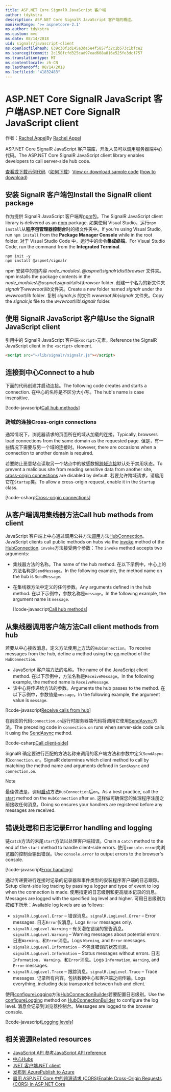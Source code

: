 ```yaml
---
title: ASP.NET Core SignalR JavaScript 客户端
author: tdykstra
description: ASP.NET Core SignalR JavaScript 客户端的概述。
monikerRange: '>= aspnetcore-2.1'
ms.author: tdykstra
ms.custom: mvc
ms.date: 08/14/2018
uid: signalr/javascript-client
ms.openlocfilehash: 639c30f1d145a3da5e4f5857f32c1b573c1bfce2
ms.sourcegitcommit: 2c158fcfd325cad97ead608a816e525fe3dcf757
ms.translationtype: MT
ms.contentlocale: zh-CN
ms.lasthandoff: 08/14/2018
ms.locfileid: "41832483"
---
```

# <a name="aspnet-core-signalr-javascript-client"></a><span data-ttu-id="f6f75-103">ASP.NET Core SignalR JavaScript 客户端</span><span class="sxs-lookup"><span data-stu-id="f6f75-103">ASP.NET Core SignalR JavaScript client</span></span>

<span data-ttu-id="f6f75-104">作者：[Rachel Appel](http://twitter.com/rachelappel)</span><span class="sxs-lookup"><span data-stu-id="f6f75-104">By [Rachel Appel](http://twitter.com/rachelappel)</span></span>

<span data-ttu-id="f6f75-105">ASP.NET Core SignalR JavaScript 客户端库，开发人员可以调用服务器端中心代码。</span><span class="sxs-lookup"><span data-stu-id="f6f75-105">The ASP.NET Core SignalR JavaScript client library enables developers to call server-side hub code.</span></span>

<span data-ttu-id="f6f75-106">[查看或下载示例代码](https://github.com/aspnet/Docs/tree/live/aspnetcore/signalr/javascript-client/sample)（[如何下载](xref:tutorials/index#how-to-download-a-sample)）</span><span class="sxs-lookup"><span data-stu-id="f6f75-106">[View or download sample code](https://github.com/aspnet/Docs/tree/live/aspnetcore/signalr/javascript-client/sample) ([how to download](xref:tutorials/index#how-to-download-a-sample))</span></span>

## <a name="install-the-signalr-client-package"></a><span data-ttu-id="f6f75-107">安装 SignalR 客户端包</span><span class="sxs-lookup"><span data-stu-id="f6f75-107">Install the SignalR client package</span></span>

<span data-ttu-id="f6f75-108">作为提供 SignalR JavaScript 客户端库[npm](https://www.npmjs.com/)包。</span><span class="sxs-lookup"><span data-stu-id="f6f75-108">The SignalR JavaScript client library is delivered as an [npm](https://www.npmjs.com/) package.</span></span> <span data-ttu-id="f6f75-109">如果使用 Visual Studio，运行`npm install`从**程序包管理器控制台**时的根文件夹中。</span><span class="sxs-lookup"><span data-stu-id="f6f75-109">If you're using Visual Studio, run `npm install` from the **Package Manager Console** while in the root folder.</span></span> <span data-ttu-id="f6f75-110">对于 Visual Studio Code 中，运行中的命令**集成终端**。</span><span class="sxs-lookup"><span data-stu-id="f6f75-110">For Visual Studio Code, run the command from the **Integrated Terminal**.</span></span>

  ```console
  npm init -y
  npm install @aspnet/signalr
  ```

<span data-ttu-id="f6f75-111">npm 安装中的包内容 *node_modules\\ @aspnet\signalr\dist\browser* 文件夹。</span><span class="sxs-lookup"><span data-stu-id="f6f75-111">npm installs the package contents in the *node_modules\\@aspnet\signalr\dist\browser* folder.</span></span> <span data-ttu-id="f6f75-112">创建一个名为的新文件夹*signalr*下*wwwroot\\lib*文件夹。</span><span class="sxs-lookup"><span data-stu-id="f6f75-112">Create a new folder named *signalr* under the *wwwroot\\lib* folder.</span></span> <span data-ttu-id="f6f75-113">复制 *signalr.js* 的文件 *wwwroot\lib\signalr* 文件夹。</span><span class="sxs-lookup"><span data-stu-id="f6f75-113">Copy the *signalr.js* file to the *wwwroot\lib\signalr* folder.</span></span>

## <a name="use-the-signalr-javascript-client"></a><span data-ttu-id="f6f75-114">使用 SignalR JavaScript 客户端</span><span class="sxs-lookup"><span data-stu-id="f6f75-114">Use the SignalR JavaScript client</span></span>

<span data-ttu-id="f6f75-115">引用中的 SignalR JavaScript 客户端`<script>`元素。</span><span class="sxs-lookup"><span data-stu-id="f6f75-115">Reference the SignalR JavaScript client in the `<script>` element.</span></span>

```html
<script src="~/lib/signalr/signalr.js"></script>
```

## <a name="connect-to-a-hub"></a><span data-ttu-id="f6f75-116">连接到中心</span><span class="sxs-lookup"><span data-stu-id="f6f75-116">Connect to a hub</span></span>

<span data-ttu-id="f6f75-117">下面的代码创建并启动连接。</span><span class="sxs-lookup"><span data-stu-id="f6f75-117">The following code creates and starts a connection.</span></span> <span data-ttu-id="f6f75-118">在中心的名称是不区分大小写。</span><span class="sxs-lookup"><span data-stu-id="f6f75-118">The hub's name is case insensitive.</span></span>

[!code-javascript[Call hub methods](javascript-client/sample/wwwroot/js/chat.js?range=9-12,28)]

### <a name="cross-origin-connections"></a><span data-ttu-id="f6f75-119">跨域的连接</span><span class="sxs-lookup"><span data-stu-id="f6f75-119">Cross-origin connections</span></span>

<span data-ttu-id="f6f75-120">通常情况下，浏览器请求的页面所在的域从加载的连接。</span><span class="sxs-lookup"><span data-stu-id="f6f75-120">Typically, browsers load connections from the same domain as the requested page.</span></span> <span data-ttu-id="f6f75-121">但是，有一些情况下需要与另一个域的连接时。</span><span class="sxs-lookup"><span data-stu-id="f6f75-121">However, there are occasions when a connection to another domain is required.</span></span>

<span data-ttu-id="f6f75-122">若要防止恶意站点读取另一个站点中的敏感数据[跨域连接](xref:security/cors)默认处于禁用状态。</span><span class="sxs-lookup"><span data-stu-id="f6f75-122">To prevent a malicious site from reading sensitive data from another site, [cross-origin connections](xref:security/cors) are disabled by default.</span></span> <span data-ttu-id="f6f75-123">若要允许跨域请求，请启用它在`Startup`类。</span><span class="sxs-lookup"><span data-stu-id="f6f75-123">To allow a cross-origin request, enable it in the `Startup` class.</span></span>

[!code-csharp[Cross-origin connections](javascript-client/sample/Startup.cs?highlight=29-35,56)]

## <a name="call-hub-methods-from-client"></a><span data-ttu-id="f6f75-124">从客户端调用集线器方法</span><span class="sxs-lookup"><span data-stu-id="f6f75-124">Call hub methods from client</span></span>

<span data-ttu-id="f6f75-125">JavaScript 客户端上中心通过调用公共方法[调用](/javascript/api/%40aspnet/signalr/hubconnection#invoke)方法[HubConnection](/javascript/api/%40aspnet/signalr/hubconnection)。</span><span class="sxs-lookup"><span data-stu-id="f6f75-125">JavaScript clients call public methods on hubs via the [invoke](/javascript/api/%40aspnet/signalr/hubconnection#invoke) method of the [HubConnection](/javascript/api/%40aspnet/signalr/hubconnection).</span></span> <span data-ttu-id="f6f75-126">`invoke`方法接受两个参数：</span><span class="sxs-lookup"><span data-stu-id="f6f75-126">The `invoke` method accepts two arguments:</span></span>

* <span data-ttu-id="f6f75-127">集线器方法的名称。</span><span class="sxs-lookup"><span data-stu-id="f6f75-127">The name of the hub method.</span></span> <span data-ttu-id="f6f75-128">在以下示例中，中心上的方法名称是`SendMessage`。</span><span class="sxs-lookup"><span data-stu-id="f6f75-128">In the following example, the method name on the hub is `SendMessage`.</span></span>
* <span data-ttu-id="f6f75-129">在集线器方法中定义的任何参数。</span><span class="sxs-lookup"><span data-stu-id="f6f75-129">Any arguments defined in the hub method.</span></span> <span data-ttu-id="f6f75-130">在以下示例中，参数名称是`message`。</span><span class="sxs-lookup"><span data-stu-id="f6f75-130">In the following example, the argument name is `message`.</span></span>

  [!code-javascript[Call hub methods](javascript-client/sample/wwwroot/js/chat.js?range=24)]

## <a name="call-client-methods-from-hub"></a><span data-ttu-id="f6f75-131">从集线器调用客户端方法</span><span class="sxs-lookup"><span data-stu-id="f6f75-131">Call client methods from hub</span></span>

<span data-ttu-id="f6f75-132">若要从中心接收消息，定义方法使用[上](/javascript/api/%40aspnet/signalr/hubconnection#on)方法的`HubConnection`。</span><span class="sxs-lookup"><span data-stu-id="f6f75-132">To receive messages from the hub, define a method using the [on](/javascript/api/%40aspnet/signalr/hubconnection#on) method of the `HubConnection`.</span></span>

* <span data-ttu-id="f6f75-133">JavaScript 客户端方法的名称。</span><span class="sxs-lookup"><span data-stu-id="f6f75-133">The name of the JavaScript client method.</span></span> <span data-ttu-id="f6f75-134">在以下示例中，方法名称是`ReceiveMessage`。</span><span class="sxs-lookup"><span data-stu-id="f6f75-134">In the following example, the method name is `ReceiveMessage`.</span></span>
* <span data-ttu-id="f6f75-135">该中心将传递给方法的参数。</span><span class="sxs-lookup"><span data-stu-id="f6f75-135">Arguments the hub passes to the method.</span></span> <span data-ttu-id="f6f75-136">在以下示例中，参数值是`message`。</span><span class="sxs-lookup"><span data-stu-id="f6f75-136">In the following example, the argument value is `message`.</span></span>

[!code-javascript[Receive calls from hub](javascript-client/sample/wwwroot/js/chat.js?range=14-19)]

<span data-ttu-id="f6f75-137">在前面的代码`connection.on`运行时服务器端代码将调用它使用[SendAsync](/dotnet/api/microsoft.aspnetcore.signalr.clientproxyextensions.sendasync)方法。</span><span class="sxs-lookup"><span data-stu-id="f6f75-137">The preceding code in `connection.on` runs when server-side code calls it using the [SendAsync](/dotnet/api/microsoft.aspnetcore.signalr.clientproxyextensions.sendasync) method.</span></span>

[!code-csharp[Call client-side](javascript-client/sample/hubs/chathub.cs?range=8-11)]

<span data-ttu-id="f6f75-138">SignalR 确定要进行匹配的方法名称来调用的客户端方法和参数中定义`SendAsync`和`connection.on`。</span><span class="sxs-lookup"><span data-stu-id="f6f75-138">SignalR determines which client method to call by matching the method name and arguments defined in `SendAsync` and `connection.on`.</span></span>

> [!NOTE]
> <span data-ttu-id="f6f75-139">最佳做法是，调用[启动](/javascript/api/%40aspnet/signalr/hubconnection#start)方法`HubConnection`后`on`。</span><span class="sxs-lookup"><span data-stu-id="f6f75-139">As a best practice, call the [start](/javascript/api/%40aspnet/signalr/hubconnection#start) method on the `HubConnection` after `on`.</span></span> <span data-ttu-id="f6f75-140">这样做可确保您的处理程序注册之前接收任何消息。</span><span class="sxs-lookup"><span data-stu-id="f6f75-140">Doing so ensures your handlers are registered before any messages are received.</span></span>

## <a name="error-handling-and-logging"></a><span data-ttu-id="f6f75-141">错误处理和日志记录</span><span class="sxs-lookup"><span data-stu-id="f6f75-141">Error handling and logging</span></span>

<span data-ttu-id="f6f75-142">链`catch`方法的末尾`start`方法以处理客户端错误。</span><span class="sxs-lookup"><span data-stu-id="f6f75-142">Chain a `catch` method to the end of the `start` method to handle client-side errors.</span></span> <span data-ttu-id="f6f75-143">使用`console.error`向浏览器的控制台输出错误。</span><span class="sxs-lookup"><span data-stu-id="f6f75-143">Use `console.error` to output errors to the browser's console.</span></span>

[!code-javascript[Error handling](javascript-client/sample/wwwroot/js/chat.js?range=28)]

<span data-ttu-id="f6f75-144">通过传递要进行连接时记录的记录器和事件类型的安装程序客户端的日志跟踪。</span><span class="sxs-lookup"><span data-stu-id="f6f75-144">Setup client-side log tracing by passing a logger and type of event to log when the connection is made.</span></span> <span data-ttu-id="f6f75-145">使用指定的日志级别和更高版本记录的消息。</span><span class="sxs-lookup"><span data-stu-id="f6f75-145">Messages are logged with the specified log level and higher.</span></span> <span data-ttu-id="f6f75-146">可用日志级别为按如下所示：</span><span class="sxs-lookup"><span data-stu-id="f6f75-146">Available log levels are as follows:</span></span>

* <span data-ttu-id="f6f75-147">`signalR.LogLevel.Error` &ndash; 错误消息。</span><span class="sxs-lookup"><span data-stu-id="f6f75-147">`signalR.LogLevel.Error` &ndash; Error messages.</span></span> <span data-ttu-id="f6f75-148">日志`Error`仅消息。</span><span class="sxs-lookup"><span data-stu-id="f6f75-148">Logs `Error` messages only.</span></span>
* <span data-ttu-id="f6f75-149">`signalR.LogLevel.Warning` &ndash; 有关潜在错误的警告消息。</span><span class="sxs-lookup"><span data-stu-id="f6f75-149">`signalR.LogLevel.Warning` &ndash; Warning messages about potential errors.</span></span> <span data-ttu-id="f6f75-150">日志`Warning`，和`Error`消息。</span><span class="sxs-lookup"><span data-stu-id="f6f75-150">Logs `Warning`, and `Error` messages.</span></span>
* <span data-ttu-id="f6f75-151">`signalR.LogLevel.Information` &ndash; 不包含错误的状态消息。</span><span class="sxs-lookup"><span data-stu-id="f6f75-151">`signalR.LogLevel.Information` &ndash; Status messages without errors.</span></span> <span data-ttu-id="f6f75-152">日志`Information`， `Warning`，和`Error`消息。</span><span class="sxs-lookup"><span data-stu-id="f6f75-152">Logs `Information`, `Warning`, and `Error` messages.</span></span>
* <span data-ttu-id="f6f75-153">`signalR.LogLevel.Trace` &ndash; 跟踪消息。</span><span class="sxs-lookup"><span data-stu-id="f6f75-153">`signalR.LogLevel.Trace` &ndash; Trace messages.</span></span> <span data-ttu-id="f6f75-154">记录所有内容，包括数据中心和客户端之间传输。</span><span class="sxs-lookup"><span data-stu-id="f6f75-154">Logs everything, including data transported between hub and client.</span></span>

<span data-ttu-id="f6f75-155">使用[configureLogging](/javascript/api/%40aspnet/signalr/hubconnectionbuilder#configurelogging)方法[HubConnectionBuilder](/javascript/api/%40aspnet/signalr/hubconnectionbuilder)若要配置日志级别。</span><span class="sxs-lookup"><span data-stu-id="f6f75-155">Use the [configureLogging](/javascript/api/%40aspnet/signalr/hubconnectionbuilder#configurelogging) method on [HubConnectionBuilder](/javascript/api/%40aspnet/signalr/hubconnectionbuilder) to configure the log level.</span></span> <span data-ttu-id="f6f75-156">消息会记录到浏览器控制台。</span><span class="sxs-lookup"><span data-stu-id="f6f75-156">Messages are logged to the browser console.</span></span>

[!code-javascript[Logging levels](javascript-client/sample/wwwroot/js/chat.js?range=9-12)]

## <a name="related-resources"></a><span data-ttu-id="f6f75-157">相关资源</span><span class="sxs-lookup"><span data-stu-id="f6f75-157">Related resources</span></span>

* [<span data-ttu-id="f6f75-158">JavaScript API 参考</span><span class="sxs-lookup"><span data-stu-id="f6f75-158">JavaScript API reference</span></span>](/javascript/api/)
* [<span data-ttu-id="f6f75-159">中心</span><span class="sxs-lookup"><span data-stu-id="f6f75-159">Hubs</span></span>](xref:signalr/hubs)
* [<span data-ttu-id="f6f75-160">.NET 客户端</span><span class="sxs-lookup"><span data-stu-id="f6f75-160">.NET client</span></span>](xref:signalr/dotnet-client)
* [<span data-ttu-id="f6f75-161">发布到 Azure</span><span class="sxs-lookup"><span data-stu-id="f6f75-161">Publish to Azure</span></span>](xref:signalr/publish-to-azure-web-app)
* [<span data-ttu-id="f6f75-162">启用 ASP.NET Core 中的跨源请求 (CORS)</span><span class="sxs-lookup"><span data-stu-id="f6f75-162">Enable Cross-Origin Requests (CORS) in ASP.NET Core</span></span>](xref:security/cors)
